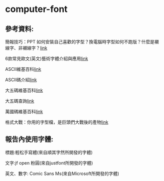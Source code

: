 # computer-font
 
參考資料:
--
簡報技巧：PPT 如何安裝自己喜歡的字型？換電腦時字型如何不跑版？什麼是襯線字、非襯線字？[link](https://medium.com/jp%E7%B0%A1%E5%A0%B1%E5%9D%8A/ep07-%E7%B0%A1%E5%A0%B1%E6%8A%80%E5%B7%A7-%E5%A6%82%E4%BD%95%E5%AE%89%E8%A3%9D%E8%87%AA%E5%B7%B1%E5%96%9C%E6%AD%A1%E7%9A%84%E5%AD%97%E5%9E%8B-%E6%8F%9B%E9%9B%BB%E8%85%A6%E6%99%82%E5%AD%97%E5%9E%8B%E5%A6%82%E4%BD%95%E4%B8%8D%E8%B7%91%E7%89%88-30-%E5%A0%82%E8%AA%B2%E5%BE%9E-0-%E9%96%8B%E5%A7%8B%E5%AD%B8%E5%A5%BD-powerpoint-%E7%B0%A1%E5%A0%B1-%E5%BD%B1%E7%89%87%E6%95%99%E5%AD%B8-%E6%96%87%E7%AB%A0%E7%89%88-312fd7e71a03)

6款常見歐文(英文)藝術字體介紹與應用[link](https://creatynes.com/art-deco-font/)

ASCII維基百科[link](https://zh.wikipedia.org/zh-tw/ASCII)

ASCII碼介紹[link](http://kevin.hwai.edu.tw/~kevin/material/JAVA/Sample2016/ASCII.htm)

大五碼維基百科[link](https://zh.wikipedia.org/wiki/%E5%A4%A7%E4%BA%94%E7%A2%BC)

大五碼查詢[link](https://ace33022.github.io/big5code/)

萬國碼維基百科[link](https://zh.wikipedia.org/zh-tw/Unicode)

格式大戰：你用的字型檔，是巨頭們大戰後的產物[link](https://blog.justfont.com/2017/07/opentype-wars/)

報告內使用字體:
--

標題:輕松手寫體(來自順其字然所開發的字體)

文字:jf open 粉圓(來自justfont所開發的字體)

英文、數字: Comic Sans Ms(來自Microsoft所開發的字體)
